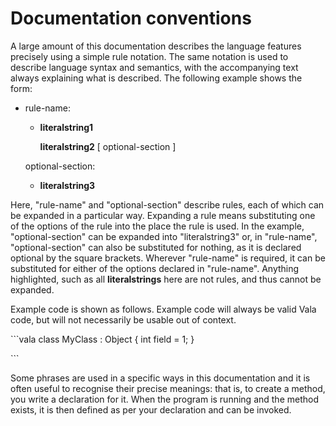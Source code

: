 <div id="documentation-conventions" class="section level1">

Documentation conventions
=========================

A large amount of this documentation describes the language features
precisely using a simple rule notation. The same notation is used to
describe language syntax and semantics, with the accompanying text
always explaining what is described. The following example shows the
form:

-   rule-name:

    -   **literalstring1**

        **literalstring2** [ optional-section ]

    optional-section:

    -   **literalstring3**

Here, "rule-name" and "optional-section" describe rules, each of which
can be expanded in a particular way. Expanding a rule means substituting
one of the options of the rule into the place the rule is used. In the
example, "optional-section" can be expanded into "literalstring3" or, in
"rule-name", "optional-section" can also be substituted for nothing, as
it is declared optional by the square brackets. Wherever "rule-name" is
required, it can be substituted for either of the options declared in
"rule-name". Anything highlighted, such as all **literalstrings** here
are not rules, and thus cannot be expanded.

Example code is shown as follows. Example code will always be valid Vala
code, but will not necessarily be usable out of context.

\`\`\`vala class MyClass : Object { int field = 1; }

\`\`\`

Some phrases are used in a specific ways in this documentation and it is
often useful to recognise their precise meanings: that is, to create a
method, you write a declaration for it. When the program is running and
the method exists, it is then defined as per your declaration and can be
invoked.

</div>
